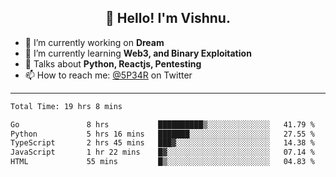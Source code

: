 <h2 align="center">👋 Hello! I'm Vishnu.</h2>


- 🔭 I’m currently working on **Dream**
- 🌱 I’m currently learning **Web3, and Binary Exploitation**
- 💬 Talks about **Python, Reactjs, Pentesting**
- 📫 How to reach me: [@5P34R](https://twitter.com/Vishnu27302693) on Twitter

---
<!--START_SECTION:waka-->

```txt
Total Time: 19 hrs 8 mins

Go               8 hrs           ██████████▒░░░░░░░░░░░░░░   41.79 %
Python           5 hrs 16 mins   ███████░░░░░░░░░░░░░░░░░░   27.55 %
TypeScript       2 hrs 45 mins   ███▓░░░░░░░░░░░░░░░░░░░░░   14.38 %
JavaScript       1 hr 22 mins    █▓░░░░░░░░░░░░░░░░░░░░░░░   07.14 %
HTML             55 mins         █▒░░░░░░░░░░░░░░░░░░░░░░░   04.83 %
```

<!--END_SECTION:waka-->
